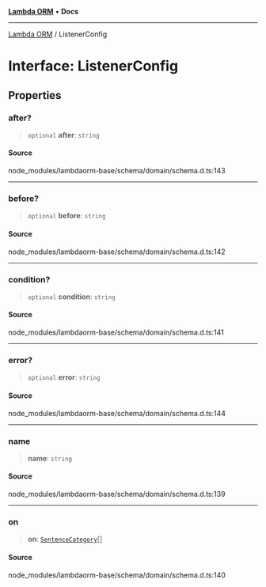 [**Lambda ORM**](../README.md) • **Docs**

***

[Lambda ORM](../README.md) / ListenerConfig

# Interface: ListenerConfig

## Properties

### after?

> `optional` **after**: `string`

#### Source

node\_modules/lambdaorm-base/schema/domain/schema.d.ts:143

***

### before?

> `optional` **before**: `string`

#### Source

node\_modules/lambdaorm-base/schema/domain/schema.d.ts:142

***

### condition?

> `optional` **condition**: `string`

#### Source

node\_modules/lambdaorm-base/schema/domain/schema.d.ts:141

***

### error?

> `optional` **error**: `string`

#### Source

node\_modules/lambdaorm-base/schema/domain/schema.d.ts:144

***

### name

> **name**: `string`

#### Source

node\_modules/lambdaorm-base/schema/domain/schema.d.ts:139

***

### on

> **on**: [`SentenceCategory`](../enumerations/SentenceCategory.md)[]

#### Source

node\_modules/lambdaorm-base/schema/domain/schema.d.ts:140
